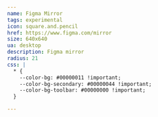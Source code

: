 ```yaml
---
name: Figma Mirror
tags: experimental
icon: square.and.pencil
href: https://www.figma.com/mirror
size: 640x640
ua: desktop
description: Figma mirror
radius: 21
css: |
  * {
    --color-bg: #00000011 !important;
    --color-bg-secondary: #00000044 !important;
    --color-bg-toolbar: #00000000 !important;
  }

---
```


